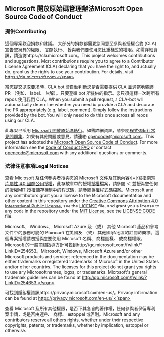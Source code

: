 ## <a name="microsoft-open-source-code-of-conduct"></a><span data-ttu-id="ed5fe-101">Microsoft 開放原始碼管理辦法</span><span class="sxs-lookup"><span data-stu-id="ed5fe-101">Microsoft Open Source Code of Conduct</span></span>

### <a name="contributing"></a><span data-ttu-id="ed5fe-102">提供</span><span class="sxs-lookup"><span data-stu-id="ed5fe-102">Contributing</span></span>

<span data-ttu-id="ed5fe-p101">這個專案歡迎捐款和建議。 大部分的捐款都需要您同意至參與者授權合約 (CLA) 宣告您擁有的權限、 實際執行、 授與我們要使用您比重樣式的權限。如需詳細資訊，請造訪https://cla.microsoft.com。</span><span class="sxs-lookup"><span data-stu-id="ed5fe-p101">This project welcomes contributions and suggestions.  Most contributions require you to agree to a Contributor License Agreement (CLA) declaring that you have the right to, and actually do, grant us the rights to use your contribution. For details, visit https://cla.microsoft.com.</span></span>

<span data-ttu-id="ed5fe-p102">當您提交提取要求時，CLA bot 會自動判斷您是否需要提供 CLA 並適當地裝飾 PR （例如、 label、 註解）。只要遵循 bot 所提供的指示。您只須這樣一次跨所有 repos 使用我們 CLA。</span><span class="sxs-lookup"><span data-stu-id="ed5fe-p102">When you submit a pull request, a CLA-bot will automatically determine whether you need to provide a CLA and decorate the PR appropriately (e.g, label, comment). Simply follow the instructions provided by the bot. You will only need to do this once across all repos using our CLA.</span></span>

<span data-ttu-id="ed5fe-p103">此專案已採用 [Microsoft 開放原始碼執行](https://opensource.microsoft.com/codeofconduct/)。如需詳細資訊，請參閱[程式碼執行常見問題集](https://opensource.microsoft.com/codeofconduct/faq/)，如果有其他問題或意見，請連絡 [opencode@microsoft.com](mailto:opencode@microsoft.com)。</span><span class="sxs-lookup"><span data-stu-id="ed5fe-p103">This project has adopted the [Microsoft Open Source Code of Conduct](https://opensource.microsoft.com/codeofconduct/). For more information see the [Code of Conduct FAQ](https://opensource.microsoft.com/codeofconduct/faq/) or contact [opencode@microsoft.com](mailto:opencode@microsoft.com) with any additional questions or comments.</span></span>

### <a name="legal-notices"></a><span data-ttu-id="ed5fe-111">法律注意事項</span><span class="sxs-lookup"><span data-stu-id="ed5fe-111">Legal Notices</span></span>

<span data-ttu-id="ed5fe-112">查看 Microsoft 及任何參與者授與您的 Microsoft 文件及其他內容[小小寫指南短片屬性 4.0 國際公用授權](https://creativecommons.org/licenses/by/4.0/legalcode)，此存放庫中的授權[授權](LICENSE)檔案，請參閱 ＜ 並授與您任何的授權[MIT 授權](https://opensource.org/licenses/MIT)儲存機制中的程式碼，請參閱[授權程式碼](LICENSE-CODE)檔案。</span><span class="sxs-lookup"><span data-stu-id="ed5fe-112">Microsoft and any contributors grant you a license to the Microsoft documentation and other content in this repository under the [Creative Commons Attribution 4.0 International Public License](https://creativecommons.org/licenses/by/4.0/legalcode), see the [LICENSE](LICENSE) file, and grant you a license to any code in the repository under the [MIT License](https://opensource.org/licenses/MIT), see the [LICENSE-CODE](LICENSE-CODE) file.</span></span>

<span data-ttu-id="ed5fe-p104">Microsoft、 Windows、 Microsoft Azure 及 （或） 其他 Microsoft 產品和參考文件中的服務可能的 Microsoft 在美國及 （或） 其他國家/地區的註冊的商標。這個專案授權請勿授與您要使用 Microsoft 名稱、 商標圖樣、 或商標權限。Microsoft 的一般商標指導方針可找到http://go.microsoft.com/fwlink/?LinkID=254653。</span><span class="sxs-lookup"><span data-stu-id="ed5fe-p104">Microsoft, Windows, Microsoft Azure and/or other Microsoft products and services referenced in the documentation may be either trademarks or registered trademarks of Microsoft in the United States and/or other countries. The licenses for this project do not grant you rights to use any Microsoft names, logos, or trademarks. Microsoft's general trademark guidelines can be found at http://go.microsoft.com/fwlink/?LinkID=254653.</span></span>

<span data-ttu-id="ed5fe-116">可找到隱私權資訊https://privacy.microsoft.com/en-us/。</span><span class="sxs-lookup"><span data-stu-id="ed5fe-116">Privacy information can be found at https://privacy.microsoft.com/en-us/.</span></span>

<span data-ttu-id="ed5fe-117">查看 Microsoft 及所有其他權限，是否下其各自的著作權，任何參與者保留專利案申請，或是否由連帶、 商標、 estoppel 或否則。</span><span class="sxs-lookup"><span data-stu-id="ed5fe-117">Microsoft and any contributors reserve all others rights, whether under their respective copyrights, patents, or trademarks, whether by implication, estoppel or otherwise.</span></span>
